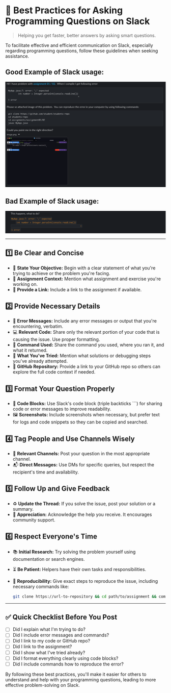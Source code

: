 # 📌 Best Practices for Asking Programming Questions on Slack

> Helping you get faster, better answers by asking smart questions.

To facilitate effective and efficient communication on Slack, especially regarding programming questions, follow these guidelines when seeking assistance.

## Good Example of Slack usage:

![](images/good-example-slack.png)

## Bad Example of Slack usage:

![](images/bad-example-slack.png)

---

## 1️⃣ Be Clear and Concise

- 🎯 **State Your Objective:** Begin with a clear statement of what you're trying to achieve or the problem you're facing.
- 📝 **Assignment Context:** Mention what assignment and exercise you're working on.
- 🔗 **Provide a Link:** Include a link to the assignment if available.

## 2️⃣ Provide Necessary Details

- 🚫 **Error Messages:** Include any error messages or output that you're encountering, verbatim.
- 💻 **Relevant Code:** Share only the relevant portion of your code that is causing the issue. Use proper formatting.
- 🧾 **Command Used:** Share the command you used, where you ran it, and what it returned.
- 🧪 **What You've Tried:** Mention what solutions or debugging steps you've already attempted.
- 📂 **GitHub Repository:** Provide a link to your GitHub repo so others can explore the full code context if needed.

## 3️⃣ Format Your Question Properly

- 📄 **Code Blocks:** Use Slack's code block (triple backticks ```) for sharing code or error messages to improve readability.
- 🖼️ **Screenshots:** Include screenshots when necessary, but prefer text for logs and code snippets so they can be copied and searched.

## 4️⃣ Tag People and Use Channels Wisely

- 📢 **Relevant Channels:** Post your question in the most appropriate channel.
- 📬 **Direct Messages:** Use DMs for specific queries, but respect the recipient's time and availability.

## 5️⃣ Follow Up and Give Feedback

- ♻️ **Update the Thread:** If you solve the issue, post your solution or a summary.
- 🙌 **Appreciation:** Acknowledge the help you receive. It encourages community support.

## 6️⃣ Respect Everyone's Time

- 📚 **Initial Research:** Try solving the problem yourself using documentation or search engines.
- ⏳ **Be Patient:** Helpers have their own tasks and responsibilities.
- 🧪 **Reproducibility:** Give exact steps to reproduce the issue, including necessary commands like:

  ```sh
  git clone https://url-to-repository && cd path/to/assignment && compile-command && run-command
  ```

---

## ✅ Quick Checklist Before You Post

- [ ] Did I explain what I'm trying to do?
- [ ] Did I include error messages and commands?
- [ ] Did I link to my code or GitHub repo?
- [ ] Did I link to the assignment?
- [ ] Did I show what I've tried already?
- [ ] Did I format everything clearly using code blocks?
- [ ] Did I include commands how to reproduce the error?

By following these best practices, you'll make it easier for others to understand and help with your programming questions, leading to more effective problem-solving on Slack.
